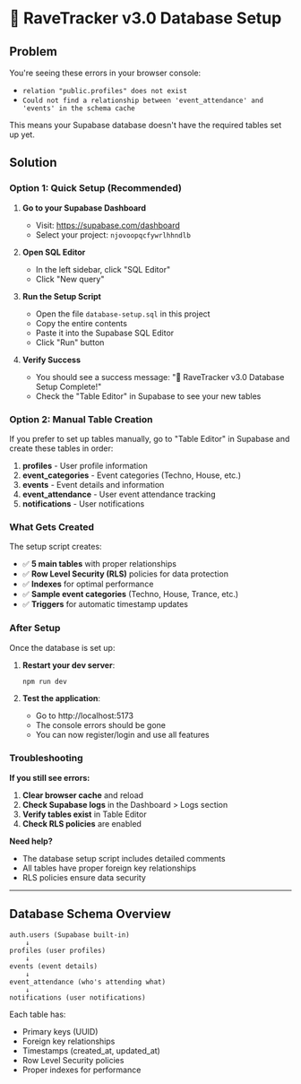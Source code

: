 # 🎵 RaveTracker v3.0 Database Setup

## Problem
You're seeing these errors in your browser console:
- `relation "public.profiles" does not exist`
- `Could not find a relationship between 'event_attendance' and 'events' in the schema cache`

This means your Supabase database doesn't have the required tables set up yet.

## Solution

### Option 1: Quick Setup (Recommended)

1. **Go to your Supabase Dashboard**
   - Visit: https://supabase.com/dashboard
   - Select your project: `njovoopqcfywrlhhndlb`

2. **Open SQL Editor**
   - In the left sidebar, click "SQL Editor"
   - Click "New query"

3. **Run the Setup Script**
   - Open the file `database-setup.sql` in this project
   - Copy the entire contents
   - Paste it into the Supabase SQL Editor
   - Click "Run" button

4. **Verify Success**
   - You should see a success message: "🎉 RaveTracker v3.0 Database Setup Complete!"
   - Check the "Table Editor" in Supabase to see your new tables

### Option 2: Manual Table Creation

If you prefer to set up tables manually, go to "Table Editor" in Supabase and create these tables in order:

1. **profiles** - User profile information
2. **event_categories** - Event categories (Techno, House, etc.)
3. **events** - Event details and information
4. **event_attendance** - User event attendance tracking
5. **notifications** - User notifications

### What Gets Created

The setup script creates:

- ✅ **5 main tables** with proper relationships
- ✅ **Row Level Security (RLS)** policies for data protection
- ✅ **Indexes** for optimal performance
- ✅ **Sample event categories** (Techno, House, Trance, etc.)
- ✅ **Triggers** for automatic timestamp updates

### After Setup

Once the database is set up:

1. **Restart your dev server**:
   ```bash
   npm run dev
   ```

2. **Test the application**:
   - Go to http://localhost:5173
   - The console errors should be gone
   - You can now register/login and use all features

### Troubleshooting

**If you still see errors:**

1. **Clear browser cache** and reload
2. **Check Supabase logs** in the Dashboard > Logs section
3. **Verify tables exist** in Table Editor
4. **Check RLS policies** are enabled

**Need help?**
- The database setup script includes detailed comments
- All tables have proper foreign key relationships
- RLS policies ensure data security

---

## Database Schema Overview

```
auth.users (Supabase built-in)
    ↓
profiles (user profiles)
    ↓
events (event details)
    ↓
event_attendance (who's attending what)
    ↓
notifications (user notifications)
```

Each table has:
- Primary keys (UUID)
- Foreign key relationships
- Timestamps (created_at, updated_at)
- Row Level Security policies
- Proper indexes for performance
